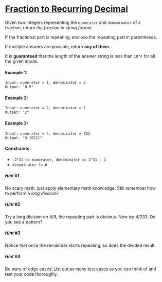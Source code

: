 # [Fraction to Recurring Decimal](https://leetcode.com/explore/interview/card/top-interview-questions-medium/113/math/821/)
Given two integers representing the `numerator` and `denominator` of a fraction, return *the fraction in string format*.  
  
If the fractional part is repeating, enclose the repeating part in parentheses.  

If multiple answers are possible, return **any of them**.  
  
It is **guaranteed** that the length of the answer string is less than `10^4` for all the given inputs.

#### Example 1:
```
Input: numerator = 1, denominator = 2
Output: "0.5"
```

#### Example 2:
```
Input: numerator = 2, denominator = 1
Output: "2"
```

#### Example 3:
```
Input: numerator = 4, denominator = 333
Output: "0.(012)"
```

#### Constraints:
- `-2^31 <= numerator, denominator <= 2^31 - 1`
- `denominator != 0`

##### Hint #1
No scary math, just apply elementary math knowledge. Still remember how to perform a *long division*?

##### Hint #2
Try a long division on 4/9, the repeating part is obvious. Now try 4/333. Do you see a pattern?

##### Hint #3
Notice that once the remainder starts repeating, so does the divided result.

##### Hint #4
Be wary of edge cases! List out as many test cases as you can think of and test your code thoroughly.
